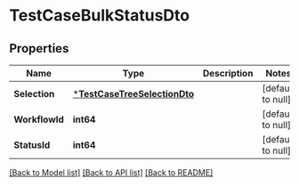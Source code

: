 # TestCaseBulkStatusDto

## Properties
Name | Type | Description | Notes
------------ | ------------- | ------------- | -------------
**Selection** | [***TestCaseTreeSelectionDto**](TestCaseTreeSelectionDto.md) |  | [default to null]
**WorkflowId** | **int64** |  | [default to null]
**StatusId** | **int64** |  | [default to null]

[[Back to Model list]](../README.md#documentation-for-models) [[Back to API list]](../README.md#documentation-for-api-endpoints) [[Back to README]](../README.md)

